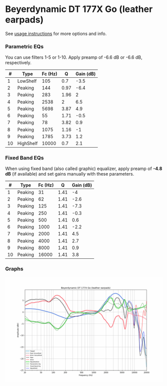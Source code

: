 # Beyerdynamic DT 177X Go (leather earpads)
See [usage instructions](https://github.com/jaakkopasanen/AutoEq#usage) for more options and info.

### Parametric EQs
You can use filters 1-5 or 1-10. Apply preamp of -6.6 dB or -6.6 dB, respectively.

|   # | Type      |   Fc (Hz) |    Q |   Gain (dB) |
|-----|-----------|-----------|------|-------------|
|   1 | LowShelf  |       105 | 0.7  |        -3.5 |
|   2 | Peaking   |       144 | 0.97 |        -6.4 |
|   3 | Peaking   |       283 | 1.96 |         2   |
|   4 | Peaking   |      2538 | 2    |         6.5 |
|   5 | Peaking   |      5698 | 3.87 |         4.9 |
|   6 | Peaking   |        55 | 1.71 |        -0.5 |
|   7 | Peaking   |        78 | 3.82 |         0.9 |
|   8 | Peaking   |      1075 | 1.16 |        -1   |
|   9 | Peaking   |      1785 | 3.73 |         1.2 |
|  10 | HighShelf |     10000 | 0.7  |         2.1 |

### Fixed Band EQs
When using fixed band (also called graphic) equalizer, apply preamp of **-4.8 dB** (if available) and set gains manually with these parameters.

|   # | Type    |   Fc (Hz) |    Q |   Gain (dB) |
|-----|---------|-----------|------|-------------|
|   1 | Peaking |        31 | 1.41 |        -4   |
|   2 | Peaking |        62 | 1.41 |        -2.6 |
|   3 | Peaking |       125 | 1.41 |        -7.3 |
|   4 | Peaking |       250 | 1.41 |        -0.3 |
|   5 | Peaking |       500 | 1.41 |         0.6 |
|   6 | Peaking |      1000 | 1.41 |        -2.2 |
|   7 | Peaking |      2000 | 1.41 |         4.5 |
|   8 | Peaking |      4000 | 1.41 |         2.7 |
|   9 | Peaking |      8000 | 1.41 |         0.9 |
|  10 | Peaking |     16000 | 1.41 |         3.8 |

### Graphs
![](./Beyerdynamic%20DT%20177X%20Go%20(leather%20earpads).png)
